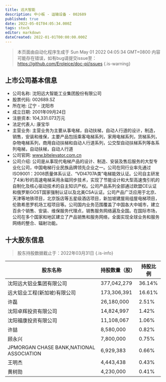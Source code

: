 ```yaml
---
title: 远大智能
description: 中小板 - 运输设备 - 002689
published: true
date: 2022-05-01T04:05:34.000Z
tags: stock
editor: markdown
dateCreated: 2022-01-01T00:00:00.000Z
---
```


> 本页面由自动化程序生成于 Sun May 01 2022 04:05:34 GMT+0800
> 内容可能存在错误，如有bug请提交issue至：https://github.com/Eroleice/doc-pi/issues
{.is-warning}

## 上市公司基本信息
- 公司名称: 沈阳远大智能工业集团股份有限公司
- 股票代码: 002689.SZ
- 所在地: 辽宁 - 沈阳市
- 成立日期: 2001年09月24日
- 注册资本: 104,331.073万元
- 法定代表人: 康宝华
- 主营业务: 主营业务为主要从事电梯，自动扶梯，自动人行道的设计，制造，销售，安装和维保，主要产品包括乘客电梯系列，家用电梯系列，货梯系列，杂物电梯系列，商用自动扶梯和自动人行道系列，公交型自动扶梯系列等各系列电梯，自动扶梯，自动人行道
- 公司官网: www.bltelevator.com.cn
- 公司介绍: 公司是从事现代电梯产品的设计、制造、安装及售后服务的大型专业化公司，中国电梯行业民族品牌领先企业之一。公司在同行业率先通过ISO9001：2008质量体系认证、“VDI4707A类”电梯能效认证。公司自主研发了4米/秒的高速电梯采用永磁同步技术，实现了节能设计和大型高速曳引机的自制化及核心驱动技术的自主知识产权。公司产品系列全部通过欧盟CE认证和俄罗斯GOST国家强制认证以及北美CSA认证。公司产品广泛应用于北京、天津等地铁项目，北京饭店等五星级酒店项目，新加坡建屋局组屋电梯项目，伦敦希思罗机场工程项目等。公司国内业务范围覆盖了中国各大中城市，建立百余个销售、安装、维保服务代理点，销售服务网络遍及全国。在国际市场，公司在多个国家和地区建立了产品销售和服务网络，全面实现全球业务和服务网络的整合、辐射功能。


## 十大股东信息
> 股东持股数据截止于：2022年03月31日
{.is-info}

| 股东名称 | 持股数量（股） | 持股比例 |
| --- | --- | --- |
| 沈阳远大铝业集团有限公司 | 377,042,279 | 36.14% |
| 远大铝业工程(新加坡)有限公司 | 173,306,391 | 16.61% |
| 许磊 | 26,180,000 | 2.51% |
| 沈阳卓辉投资有限公司 | 14,824,997 | 1.42% |
| 沈阳福康投资有限公司 | 11,108,067 | 1.06% |
| 许喆 | 8,580,000 | 0.82% |
| 顾永兴 | 7,800,000 | 0.75% |
| JPMORGAN CHASE BANK,NATIONAL ASSOCIATION | 6,929,383 | 0.66% |
| 王明杰 | 4,443,438 | 0.43% |
| 黄树勋 | 4,230,000 | 0.41% |




